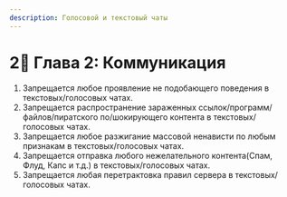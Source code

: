 ```yaml
---
description: Голосовой и текстовый чаты
---
```


# 2⃣ Глава 2: Коммуникация

1. Запрещается любое проявление не подобающего поведения в текстовых/голосовых чатах.
2. Запрещается распространение зараженных ссылок/программ/файлов/пиратского по/шокирующего контента в текстовых/голосовых чатах.
3. Запрещается любое разжигание массовой ненависти по любым признакам в текстовых/голосовых чатах.
4. Запрещается отправка любого нежелательного контента(Спам, Флуд, Капс и т.д.) в текстовых/голосовых чатах.
5. Запрещается любая перетрактовка правил сервера в текстовых/голосовых чатах.

